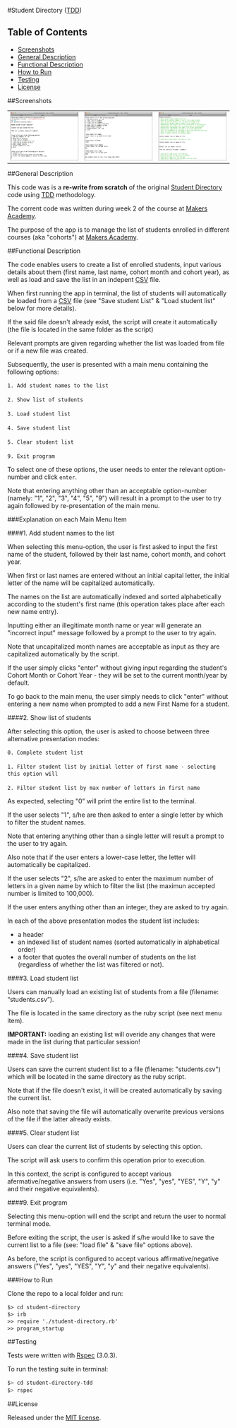 #Student Directory ([TDD](http://en.wikipedia.org/wiki/Test-driven_development))

## Table of Contents

* [Screenshots](#screenshots)
* [General Description](#general-description)
* [Functional Description](#functional-description)
* [How to Run](#how-to-run)
* [Testing](#testing)
* [License](#license)


##Screenshots

<table>
	<tr>
		<td align="center" width="210px">
			<a href="https://raw.githubusercontent.com/nadavmatalon/student-directory-tdd/master/images/student_directory_1.jpg">
				<img src="images/student_directory_1.jpg" height="110px" /><br/>
			</a>
		</td>
		<td align="center" width="210px">
			<a href="https://raw.githubusercontent.com/nadavmatalon/student-directory-tdd/master/images/student_directory_2.jpg">
				<img src="images/student_directory_2.jpg" height="110px" /><br/>
			</a>
		</td>
		<td align="center" width="210px">
			<a href="https://raw.githubusercontent.com/nadavmatalon/student-directory-tdd/master/images/student_directory_3.jpg">
				<img src="images/student_directory_3.jpg" height="110px" /><br/>
			</a>
		</td>
	</tr>
</table>


##General Description

This code was is a __re-write from scratch__ of the original 
[Student Directory](https://github.com/nadavmatalon/student-directory) code 
using [TDD](http://en.wikipedia.org/wiki/Test-driven_development) methodology.

The corrent code was written during week 2 of the course at 
[Makers Academy](http://www.makersacademy.com/).

The purpose of the app is to manage the list of students enrolled in different courses 
(aka "cohorts") at [Makers Academy](http://www.makersacademy.com/).


##Functional Description

The code enables users to create a list of enrolled students, input various details 
about them (first name, last name, cohort month and cohort year), as well as load and 
save the list in an indepent [CSV](http://en.wikipedia.org/wiki/Comma-separated_values) file.

When first running the app in terminal, the list of students will automatically be loaded 
from a [CSV](http://en.wikipedia.org/wiki/Comma-separated_values) 
file (see "Save student List" & "Load student list" below for more details). 

If the said file doesn't already exist, the script will create it automatically 
(the file is located in the same folder as the script) 

Relevant prompts are given regarding whether the list was loaded from file or if a 
new file was created.

Subsequently, the user is presented with a main menu containing the following options:

	1. Add student names to the list

	2. Show list of students

	3. Load student list

	4. Save student list

	5. Clear student list

	9. Exit program

To select one of these options, the user needs to enter the relevant option-number 
and click `enter`. 

Note that entering anything other than an acceptable option-number 
(namely: "1", "2", "3", "4", "5", "9") will result in a prompt 
to the user to try again followed by re-presentation of the main menu.


###Explanation on each Main Menu Item

####1. Add student names to the list

When selecting this menu-option, the user is first asked to input the first name of 
the student, followed by their last name, cohort month, and cohort year.

When first or last names are entered without an initial capital letter, the initial 
letter of the name will be capitalized automatically.

The names on the list are automatically indexed and sorted alphabetically according 
to the student's first name (this operation takes place after each new name entry).

Inputting either an illegitimate month name or year will generate an "incorrect input" 
message followed by a prompt to the user to try again.

Note that uncapitalized month names are acceptable as input as they are capitalized 
automatically by the script.

If the user simply clicks "enter" without giving input regarding the student's Cohort 
Month or Cohort Year - they will be set to the current month/year by default.

To go back to the main menu, the user simply needs to click "enter" without entering a 
new name when prompted to add a new First Name for a student.


####2. Show list of students

After selecting this option, the user is asked to choose between three alternative 
presentation modes:

	0. Complete student list

	1. Filter student list by initial letter of first name - selecting this option will 

	2. Filter student list by max number of letters in first name

As expected, selecting "0" will print the entire list to the terminal. 

If the user selects "1", s/he are then asked to enter a single letter by which to 
filter the student names.

Note that entering anything other than a single letter will result a prompt to the 
user to try again.

Also note that if the user enters a lower-case letter, the letter will automatically 
be capitalized.

If the user selects "2", s/he are asked to enter the maximum number of letters in a 
given name by which to filter the list (the maximun accepted number is limited to 100,000).

If the user enters anything other than an integer, they are asked to try again.

In each of the above presentation modes the student list includes:

* a header
* an indexed list of student names (sorted automatically in alphabetical order)
* a footer that quotes the overall number of students on the list (regardless of whether 
  the list was filtered or not).


####3. Load student list

Users can manually load an existing list of students from a file (filename: “students.csv”).

The file is located in the same directory as the ruby script (see next menu item).

__IMPORTANT:__ loading an existing list will overide any changes that were made in the 
list during that particular session!  


####4. Save student list

Users can save the current student list to a file (filename: "students.csv") which will 
be located in the same directory as the ruby script.

Note that if the file doesn't exist, it will be created automatically by saving 
the current list.

Also note that saving the file will automatically overwrite previous versions of 
the file if the latter already exists.


####5. Clear student list

Users can clear the current list of students by selecting this option.

The script will ask users to confirm this operation prior to execution.

In this context, the script is configured to accept various afermative/negative 
answers from users (i.e. "Yes", "yes", "YES", "Y", "y" and their negative equivalents).


####9. Exit program

Selecting this menu-option will end the script and return the user to normal terminal mode.

Before exiting the script, the user is asked if s/he would like to save the current list 
to a file (see: "load file" & "save file" options above).

As before, the script is configured to accept various affirmative/negative answers 
("Yes", "yes", "YES", "Y", "y" and their negative equivalents).


###How to Run

Clone the repo to a local folder and run:

```
$> cd student-directory
$> irb
>> require './student-directory.rb'
>> program_startup
```


##Testing

Tests were written with [Rspec](http://rspec.info/) (3.0.3).

To run the testing suite in terminal: 

```bash
$> cd student-directory-tdd
$> rspec
```


##License

<p>Released under the <a href="http://www.opensource.org/licenses/MIT">MIT license</a>.</p>

